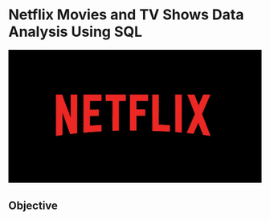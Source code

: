 # Netflix Movies and TV Shows Data Analysis Using SQL

![Netflix Logo](https://github.com/Princessadac/Netflix_SQL_Project/blob/main/Netflix%20Logo.png)

## Objective
